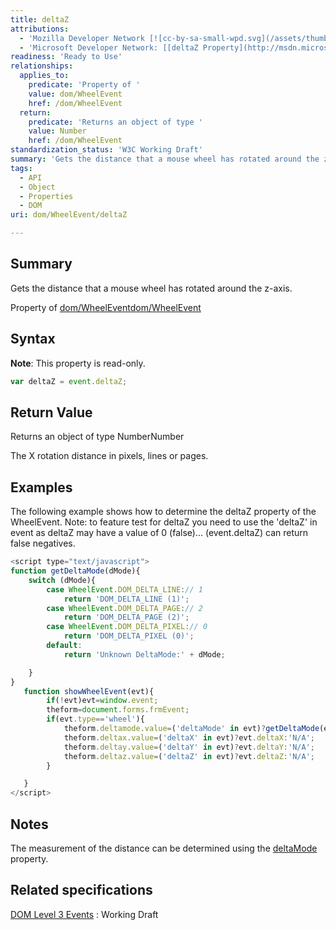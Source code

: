 ```yaml
---
title: deltaZ
attributions:
  - 'Mozilla Developer Network [![cc-by-sa-small-wpd.svg](/assets/thumb/8/8c/cc-by-sa-small-wpd.svg/120px-cc-by-sa-small-wpd.svg.png)](http://creativecommons.org/licenses/by-sa/3.0/us/): [[WheelEvent](https://developer.mozilla.org/en-US/docs/Web/API/WheelEvent) Article]'
  - 'Microsoft Developer Network: [[deltaZ Property](http://msdn.microsoft.com/en-us/library/ie/ff974801(v=vs.85).aspx) Article]'
readiness: 'Ready to Use'
relationships:
  applies_to:
    predicate: 'Property of '
    value: dom/WheelEvent
    href: /dom/WheelEvent
  return:
    predicate: 'Returns an object of type '
    value: Number
    href: /dom/WheelEvent
standardization_status: 'W3C Working Draft'
summary: 'Gets the distance that a mouse wheel has rotated around the z-axis.'
tags:
  - API
  - Object
  - Properties
  - DOM
uri: dom/WheelEvent/deltaZ

---
```

## Summary

Gets the distance that a mouse wheel has rotated around the z-axis.

Property of [dom/WheelEvent](/dom/WheelEvent)[dom/WheelEvent](/dom/WheelEvent)

## Syntax

**Note**: This property is read-only.

``` js
var deltaZ = event.deltaZ;
```

## Return Value

Returns an object of type NumberNumber

The X rotation distance in pixels, lines or pages.

## Examples

The following example shows how to determine the deltaZ property of the WheelEvent. Note: to feature test for deltaZ you need to use the 'deltaZ' in event as deltaZ may have a value of 0 (false)... (event.deltaZ) can return false negatives.

``` js
<script type="text/javascript">
function getDeltaMode(dMode){
    switch (dMode){
        case WheelEvent.DOM_DELTA_LINE:// 1
            return 'DOM_DELTA_LINE (1)';
        case WheelEvent.DOM_DELTA_PAGE:// 2
            return 'DOM_DELTA_PAGE (2)';
        case WheelEvent.DOM_DELTA_PIXEL:// 0
            return 'DOM_DELTA_PIXEL (0)';
        default:
            return 'Unknown DeltaMode:' + dMode;

    }
}
   function showWheelEvent(evt){
        if(!evt)evt=window.event;
        theform=document.forms.frmEvent;
        if(evt.type=='wheel'){
            theform.deltamode.value=('deltaMode' in evt)?getDeltaMode(evt.deltaMode):'N/A';
            theform.deltax.value=('deltaX' in evt)?evt.deltaX:'N/A';
            theform.deltay.value=('deltaY' in evt)?evt.deltaY:'N/A';
            theform.deltaz.value=('deltaZ' in evt)?evt.deltaZ:'N/A';
        }

   }
</script>
```

## Notes

The measurement of the distance can be determined using the [deltaMode](/dom/WheelEvent/deltaMode) property.

## Related specifications

[DOM Level 3 Events](http://www.w3.org/TR/DOM-Level-3-Events/)
:   Working Draft
